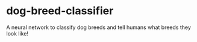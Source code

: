 # dog-breed-classifier
A neural network to classify dog breeds and tell humans what breeds they look like!

